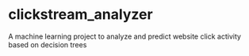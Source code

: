 # clickstream_analyzer
A machine learning project to analyze and predict website click activity based on decision trees
